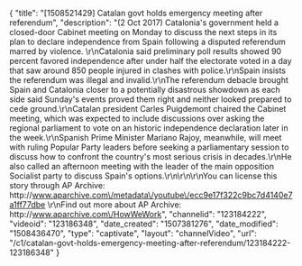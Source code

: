 {
    "title": "[1508521429] Catalan govt holds emergency meeting  after referendum",
    "description": "(2 Oct 2017) Catalonia's government held a closed-door Cabinet meeting on Monday to discuss the next steps in its plan to declare independence from Spain following a disputed referendum marred by violence. \r\nCatalonia said preliminary poll results showed 90 percent favored independence after under half the electorate voted in a day that saw around 850 people injured in clashes with police.\r\nSpain insists the referendum was illegal and invalid.\r\nThe referendum debacle brought Spain and Catalonia closer to a potentially disastrous showdown as each side said Sunday's events proved them right and neither looked prepared to cede ground.\r\nCatalan president Carles Puigdemont chaired the Cabinet meeting, which was expected to include discussions over asking the regional parliament to vote on an historic independence declaration later in the week.\r\nSpanish Prime Minister Mariano Rajoy, meanwhile, will meet with ruling Popular Party leaders before seeking a parliamentary session to discuss how to confront the country's most serious crisis in decades.\r\nHe also called an afternoon meeting with the leader of the main opposition Socialist party to discuss Spain's options.\r\n\r\n\r\nYou can license this story through AP Archive: http:\/\/www.aparchive.com\/metadata\/youtube\/ecc9e17f322c9bc7d4140e7a1ff77dbe \r\nFind out more about AP Archive: http:\/\/www.aparchive.com\/HowWeWork",
    "channelid": "123184222",
    "videoid": "123186348",
    "date_created": "1507381276",
    "date_modified": "1508436470",
    "type": "captivate",
    "layout": "channelVideo",
    "url": "\/c1\/catalan-govt-holds-emergency-meeting-after-referendum\/123184222-123186348"
}